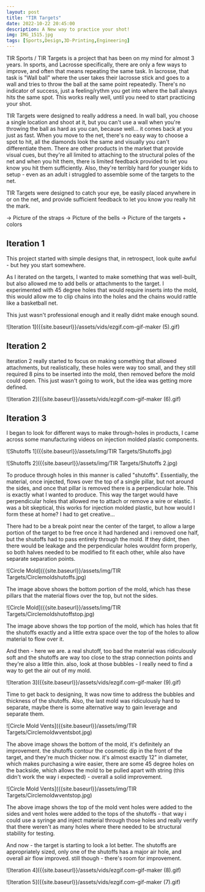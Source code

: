 ```yaml
---
layout: post
title: "TIR Targets"
date: 2022-10-22 20:45:00 
description: A New way to practice your shot!
img: IMG_1515.jpg
tags: [Sports,Design,3D-Printing,Engineering]
---
```


TIR Sports / TIR Targets is a project that has been on my mind for almost 3 years. In sports, and Lacrosse specifically, there are only a few ways to improve, and often that means repeating the same task. In lacrosse, that task is "Wall ball" where the user takes their lacrosse stick and goes to a wall and tries to throw the ball at the same point repeatedly. There's no indicator of success, just a feeling/rythm you get into where the ball always hits the same spot. This works really well, until you need to start practicing your shot.

TIR Targets were designed to really address a need. In wall ball, you choose a single location and shoot at it, but you can't use a wall when you're throwing the ball as hard as you can, because well... it comes back at you just as fast. When you move to the net, there's no easy way to choose a spot to hit, all the diamonds look the same and visually you can't differentiate them. There are other products in the market that provide visual cues, but they're all limited to attaching to the structural poles of the net and when you hit them, there is limited feedback provided to let you know you hit them sufficiently. Also, they're terribly hard for younger kids to setup - even as an adult i struggled to assemble some of the targets to the net.

TIR Targets were designed to catch your eye, be easily placed anywhere in or on the net, and provide sufficient feedback to let you know you really hit the mark.

-> Picture of the straps
-> Picture of the bells
-> Picture of the targets + colors

## Iteration 1

This project started with simple designs that, in retrospect, look quite awful - but hey you start somewhere.

As I iterated on the targets, I wanted to make something that was well-built, but also allowed me to add bells or attachments to the target. I experimented with 45 degree holes that would require inserts into the mold, this would allow me to clip chains into the holes and the chains would rattle like a basketball net.

This just wasn't professional enough and it really didnt make enough sound.

![Iteration 1]({{site.baseurl}}/assets/vids/ezgif.com-gif-maker (5).gif)

## Iteration 2

Iteration 2 really started to focus on making something that allowed attachments, but realistically, these holes were way too small, and they still required 8 pins to be inserted into the mold, then removed before the mold could open. This just wasn't going to work, but the idea was getting more defined.

![Iteration 2]({{site.baseurl}}/assets/vids/ezgif.com-gif-maker (6).gif)

## Iteration 3

I began to look for different ways to make through-holes in products, I came across some manufacturing videos on injection molded plastic components. 

![Shutoffs 1]({{site.baseurl}}/assets/img/TIR Targets/Shutoffs.jpg)

![Shutoffs 2]({{site.baseurl}}/assets/img/TIR Targets/Shutoffs 2.jpg)

To produce through holes in this manner is called "shutoffs". Essentially, the material, once injected, flows over the top of a single pillar, but not around the sides, and once that pillar is removed there is a perpendicular hole. This is exactly what I wanted to produce. This way the target would have perpendicular holes that allowed me to attach or remove a wire or elastic. I was a bit skeptical, this works for injection molded plastic, but how would I form these at home? I had to get creative...

There had to be a break point near the center of the target, to allow a large portion of the target to be free once it had hardened and i removed one half, but the shutoffs had to pass entirely through the mold. If they didnt, then there would be leakage and the perpendicular holes wouldnt form properly, so both halves needed to be modified to fit each other, while also have separate separation points.

![Circle Mold]({{site.baseurl}}/assets/img/TIR Targets/Circlemoldshutoffs.jpg)

The image above shows the bottom portion of the mold, which has these pillars that the material flows over the top, but not the sides.

![Circle Mold]({{site.baseurl}}/assets/img/TIR Targets/Circlemoldshutoffstop.jpg)

The image above shows the top portion of the mold, which has holes that fit the shutoffs exactly and a little extra space over the top of the holes to allow material to flow over it.

And then - here we are. a real shutoff, too bad the material was ridiculously soft and the shutoffs are way too close to the strap connection points and they're also a little thin. also, look at those bubbles - I really need to find a way to get the air out of my mold.

![Iteration 3]({{site.baseurl}}/assets/vids/ezgif.com-gif-maker (9).gif)

Time to get back to designing, It was now time to address the bubbles and thickness of the shutoffs. Also, the last mold was ridiculously hard to separate, maybe there is some alternative way to gain leverage and separate them.

![Circle Mold Vents]({{site.baseurl}}/assets/img/TIR Targets/Circlemoldwventsbot.jpg)

The above image shows the bottom of the mold, it's definitely an improvement. the shutoffs contour the cosmetic dip in the front of the target, and they're much thicker now. it's almost exactly 12" in diameter, which makes purchasing a wire easier, there are some 45 degree holes on the backside, which allows the mold to be pulled apart with string (this didn't work the way i expected) - overall a solid improvement.

![Circle Mold Vents]({{site.baseurl}}/assets/img/TIR Targets/Circlemoldwventstop.jpg)

The above image shows the top of the mold vent holes were added to the sides and vent holes were added to the tops of the shutoffs - that way i could use a syringe and inject material through those holes and really verify that there weren't as many holes where there needed to be structural stability for testing.

And now - the target is starting to look a lot better. The shutoffs are appropriately sized, only one of the shutoffs has a major air hole, and overall air flow improved. still though - there's room for improvement.

![Iteration 4]({{site.baseurl}}/assets/vids/ezgif.com-gif-maker (8).gif)

![Iteration 5]({{site.baseurl}}/assets/vids/ezgif.com-gif-maker (7).gif)


